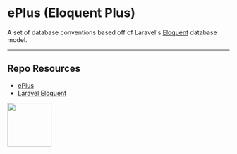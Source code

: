 # ePlus (Eloquent Plus)

A set of database conventions based off of Laravel's [Eloquent](https://laravel.com/docs/10.x/eloquent) database model.

---

## Repo Resources

- [ePlus](https://eplus.codeadam.ca)
- [Laravel Eloquent](https://laravel.com/docs/10.x/eloquent)

<a href="https://codeadam.ca">
<img src="https://codeadam.ca/images/code-block.png" width="100">
</a>
